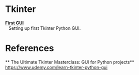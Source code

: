 # Tkinter

**[First GUI](https://github.com/nkuhta/Tkinter/blob/master/First%20GUI.ipynb)**  
&ensp; Setting up first Tkinter Python GUI. 


# References
** The Ultimate Tkinter Masterclass: GUI for Python projects**  
https://www.udemy.com/learn-tkinter-python-gui